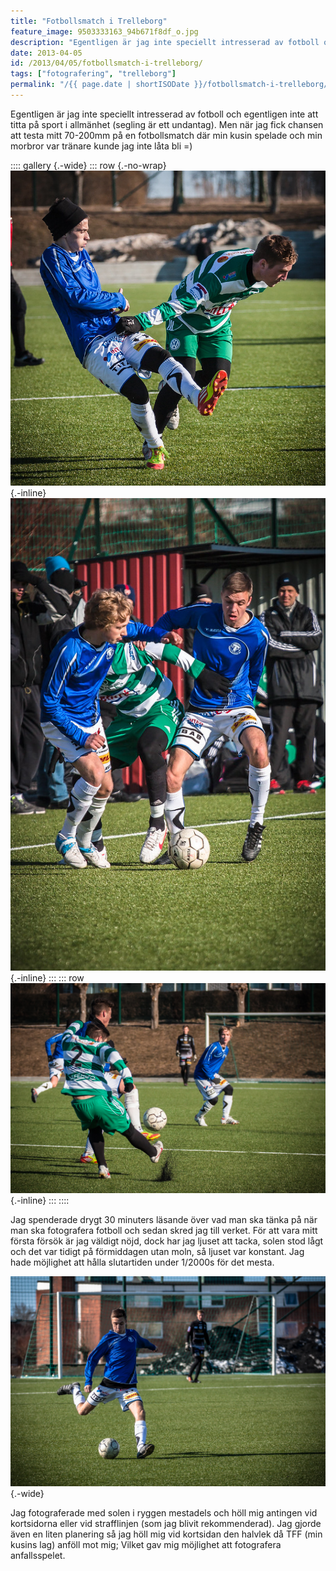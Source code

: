 ```yaml
---
title: "Fotbollsmatch i Trelleborg"
feature_image: 9503333163_94b671f8df_o.jpg
description: "Egentligen är jag inte speciellt intresserad av fotboll och egentligen inte att titta på sport i allmänhet (segling är ett undantag). Men…"
date: 2013-04-05
id: /2013/04/05/fotbollsmatch-i-trelleborg/
tags: ["fotografering", "trelleborg"]
permalink: "/{{ page.date | shortISODate }}/fotbollsmatch-i-trelleborg/index.html"
---
```


Egentligen är jag inte speciellt intresserad av fotboll och egentligen inte att titta på sport i allmänhet (segling är ett undantag). Men när jag fick chansen att testa mitt 70-200mm på en fotbollsmatch där min kusin spelade och min morbror var tränare kunde jag inte låta bli =)

:::: gallery {.-wide}
::: row {.-no-wrap}
![Två fotbollsspelare i närkamp](9506131016_451e42ed0a_c.jpg){.-inline}
![Tre fotbollsspelare i närkamp. Två av spelarna har blåvita kläder den tredje har grön-vita kläder.](9506131166_65d847f8a3_c.jpg){.-inline}
:::
::: row
![En fotbollsspelare i grön-vita kläder sparkar på bollen så att plasten i konstgräset flyger.](9506131406_206d6cea05_k.jpg){.-inline}
:::
::::

Jag spenderade drygt 30 minuters läsande över vad man ska tänka på när man ska fotografera fotboll och sedan skred jag till verket. För att vara mitt första försök är jag väldigt nöjd, dock har jag ljuset att tacka, solen stod lågt och det var tidigt på förmiddagen utan moln, så ljuset var konstant. Jag hade möjlighet att hålla slutartiden under 1/2000s för det mesta.

![En fotbollsspelare i blåvita kläder som är på väg att sparka på bollen.](9503333163_94b671f8df_o.jpg){.-wide}

Jag fotograferade med solen i ryggen mestadels och höll mig antingen vid kortsidorna eller vid strafflinjen (som jag blivit rekommenderad). Jag gjorde även en liten planering så jag höll mig vid kortsidan den halvlek då TFF (min kusins lag) anföll mot mig; Vilket gav mig möjlighet att fotografera anfallsspelet.
